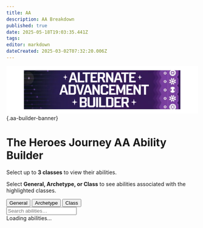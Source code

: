 ```yaml
---
title: AA
description: AA Breakdown
published: true
date: 2025-05-18T19:03:35.441Z
tags: 
editor: markdown
dateCreated: 2025-03-02T07:32:20.006Z
---
```


![aa_builder.webp](/classes-and-abilities/aa_builder.webp){.aa-builder-banner}

<div id="aa-builder">
  <h1 class="aa-title">The Heroes Journey AA Ability Builder</h1>

  <div class="aa-subtext">
    <p>Select up to <strong>3 classes</strong> to view their abilities.</p>
    <p>Select <strong>General, Archetype, or Class</strong> to see abilities associated with the highlighted classes.</p>
  </div>

  <div class="filter-options">
    <button class="mode-button active" data-mode="general">General</button>
    <button class="mode-button" data-mode="archetype">Archetype</button>
    <button class="mode-button" data-mode="class">Class</button>
  </div>

  <div class="class-buttons" id="classButtons"></div>

  <div class="search-container">
    <input type="text" id="searchInput" placeholder="Search abilities…" class="search-input">
  </div>

  <div class="stats" id="stats">Loading abilities…</div>

  <div id="abilitiesContainer" class="cards"></div>
</div>
